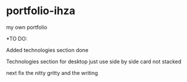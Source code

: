 # portfolio-ihza
my own portfolio


*TO DO:

Added technologies section done

Technologies section for desktop just use side by side card not stacked

next fix the nitty gritty and the writing
